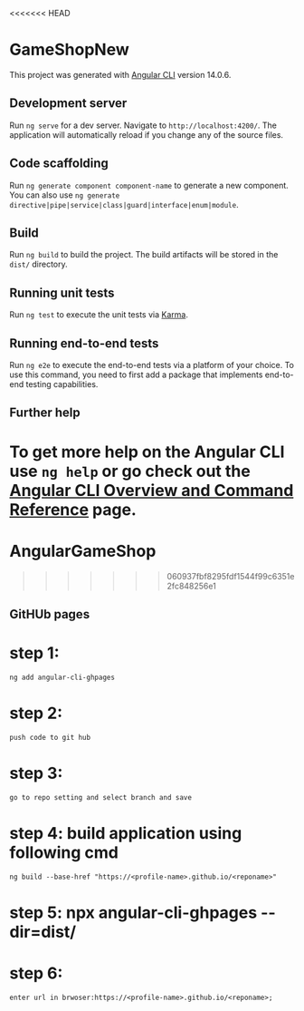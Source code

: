 <<<<<<< HEAD
# GameShopNew

This project was generated with [Angular CLI](https://github.com/angular/angular-cli) version 14.0.6.

## Development server

Run `ng serve` for a dev server. Navigate to `http://localhost:4200/`. The application will automatically reload if you change any of the source files.

## Code scaffolding

Run `ng generate component component-name` to generate a new component. You can also use `ng generate directive|pipe|service|class|guard|interface|enum|module`.

## Build

Run `ng build` to build the project. The build artifacts will be stored in the `dist/` directory.

## Running unit tests

Run `ng test` to execute the unit tests via [Karma](https://karma-runner.github.io).

## Running end-to-end tests

Run `ng e2e` to execute the end-to-end tests via a platform of your choice. To use this command, you need to first add a package that implements end-to-end testing capabilities.

## Further help

To get more help on the Angular CLI use `ng help` or go check out the [Angular CLI Overview and Command Reference](https://angular.io/cli) page.
=======
# AngularGameShop
>>>>>>> 060937fbf8295fdf1544f99c6351e2fc848256e1


## GitHUb pages
# step 1: 
    ng add angular-cli-ghpages
# step 2: 
    push code to git hub
# step 3: 
    go to repo setting and select branch and save
# step 4: build application using following cmd
    ng build --base-href "https://<profile-name>.github.io/<reponame>"
# step 5: npx angular-cli-ghpages --dir=dist/<reponame>
# step 6: 
    enter url in brwoser:https://<profile-name>.github.io/<reponame>;
